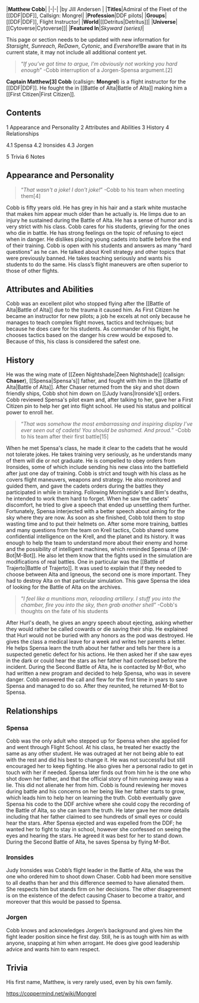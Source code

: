 |**Matthew Cobb**|
|-|-|
|by  Jill Andersen |
|**Titles**|Admiral of the Fleet of the [[DDF\|DDF]], Callsign: Mongrel|
|**Profession**|DDF pilots|
|**Groups**|[[DDF\|DDF]], Flight Instructor|
|**World**|[[Detritus\|Detritus]]|
|**Universe**|[[Cytoverse\|Cytoverse]]|
|**Featured In**|*Skyward (series)*|

This page or section needs to be updated with new information for *Starsight*, *Sunreach*, *ReDawn*, *Cytonic*, and *Evershore*!Be aware that in its current state, it may not include all additional content yet.

>“*If you’ve got time to argue, I’m obviously not working you hard enough*”
\-Cobb interruption of a Jorgen-Spensa argument.[2]


**Captain Matthew[3] Cobb** (callsign: **Mongrel**) is a flight instructor for the [[DDF\|DDF]]. He fought the in [[Battle of Alta\|Battle of Alta]] making him a [[First Citizen\|First Citizen]].

## Contents

1 Appearance and Personality
2 Attributes and Abilities
3 History
4 Relationships

4.1 Spensa
4.2 Ironsides
4.3 Jorgen


5 Trivia
6 Notes


## Appearance and Personality
>“*That wasn't a joke! I don't joke!*”
\-Cobb to his team when meeting them[4]


Cobb is fifty years old. He has grey in his hair and a stark white mustache that makes him appear much older than he actually is. He limps due to an injury he sustained during the Battle of Alta.
He has a sense of humor and is very strict with his class. Cobb cares for his students, grieving for the ones who die in battle. He has strong feelings on the topic of refusing to eject when in danger. He dislikes placing young cadets into battle before the end of their training.
Cobb is open with his students and answers as many “hard questions” as he can. He talked about Krell strategy and other topics that were previously banned. He takes teaching seriously and wants his students to do the same. His class’s flight maneuvers are often superior to those of other flights.

## Attributes and Abilities
Cobb was an excellent pilot who stopped flying after the [[Battle of Alta\|Battle of Alta]] due to the trauma it caused him.
As First Citizen he became an instructor for new pilots; a job he excels at not only because he manages to teach complex flight moves, tactics and techniques; but because he does care for his students.
As commander of his flight, he chooses tactics based on the danger his crew would be exposed to. Because of this, his class is considered the safest one.

## History
He was the wing mate of [[Zeen Nightshade\|Zeen Nightshade]] (callsign: **Chaser**), [[Spensa\|Spensa's]] father, and fought with him in the [[Battle of Alta\|Battle of Alta]]. After Chaser returned from the sky and shot down friendly ships, Cobb shot him down on [[Judy Ivans\|Ironside's]] orders.
Cobb reviewed Spensa's pilot exam and, after talking to her, gave her a First Citizen pin to help her get into flight school. He used his status and political power to enroll her.

>“*That was somehow the most embarrassing and inspiring display I’ve ever seen out of cadets! You should be ashamed. And proud.*”
\-Cobb to his team after their first battle[15]

When he met Spensa's class, he made it clear to the cadets that he would not tolerate jokes. He takes training very seriously, as he understands many of them will die or not graduate. He is compelled to obey orders from Ironsides, some of which include sending his new class into the battlefield after just one day of training.
Cobb is strict and tough with his class as he covers flight maneuvers, weapons and strategy. He also monitored and guided them, and gave the cadets orders during the battles they participated in while in training.
Following Morningtide's and Bim's deaths, he intended to work them hard to forget. When he saw the cadets' discomfort, he tried to give a speech that ended up unsettling them further. Fortunately, Spensa interjected with a better speech about aiming for the sky where they are now. As soon as she finished, Cobb told them to stop wasting time and to put their helmets on.
After some more training, battles and many questions from the team on Krell tactics, Cobb shared some confidential intelligence on the Krell, and the planet and its history. It was enough to help the team to understand more about their enemy and home and the possibility of intelligent machines, which reminded Spensa of [[M-Bot\|M-Bot]].
He also let them know that the fights used in the simulation are modifications of real battles. One in particular was the [[Battle of Trajerto\|Battle of Trajerto]]. It was used to explain that if they needed to choose between Alta and Igneous, the second one is more important. They had to destroy Alta on that particular simulation. This gave Spensa the idea of looking for the Battle of Alta on the archives.

>“*I feel like a munitions man, reloading artillery. I stuff you into the chamber, fire you into the sky, then grab another shell*”
\-Cobb's thoughts on the fate of his students

After Hurl's death, he gives an angry speech about ejecting, asking whether they would rather be called cowards or die saving their ship. He explained that Hurl would not be buried with any honors as the pod was destroyed. He gives the class a medical leave for a week and writes her parents a letter.
He helps Spensa learn the truth about her father and tells her there is a suspected genetic defect for his actions. He then asked her if she saw eyes in the dark or could hear the stars as her father had confessed before the incident.
During the Second Battle of Alta, he is contacted by M-Bot, who had written a new program and decided to help Spensa, who was in severe danger. Cobb answered the call and flew for the first time in years to save Spensa and managed to do so. After they reunited, he returned M-Bot to Spensa.

## Relationships
### Spensa
Cobb was the only adult who stepped up for Spensa when she applied for and went through Flight School. At his class, he treated her exactly the same as any other student. He was outraged at her not being able to eat with the rest and did his best to change it. He was not successful but still encouraged her to keep fighting. He also gives her a personal radio to get in touch with her if needed.
Spensa later finds out from him he is the one who shot down her father, and that the official story of him running away was a lie. This did not alienate her from him. Cobb is found reviewing her moves during battle and his concerns on her being like her father starts to grow, which leads him to help her on learning the truth.
Cobb eventually gave Spensa his code to the DDF archive where she could copy the recording of the Battle of Alta, so she can learn the truth. He later gave her more details including that her father claimed to see hundreds of small eyes or could hear the stars.
After Spensa ejected and was expelled from the DDF; he wanted her to fight to stay in school, however she confessed on seeing the eyes and hearing the stars. He agreed it was best for her to stand down.
During the Second Battle of Alta, he saves Spensa by flying M-Bot.

### Ironsides
Judy Ironsides was Cobb’s flight leader in the Battle of Alta, she was the one who ordered him to shoot down Chaser.
Cobb had been more sensitive to all deaths than her and this difference seemed to have alienated them. She respects him but stands firm on her decisions. The other disagreement is on the existence of the defect causing Chaser to become a traitor, and moreover that this would be passed to Spensa.

### Jorgen
Cobb knows and acknowledges Jorgen’s background and gives him the fight leader position since he first day. Still, he is as tough with him as with anyone, snapping at him when arrogant. He does give good leadership advice and wants him to earn respect.


## Trivia
His first name, Matthew, is very rarely used, even by his own family.


https://coppermind.net/wiki/Mongrel